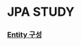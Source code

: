 # JPA STUDY
### [Entity 구성](https://github.com/jaeygun/JPA-study/blob/master/study/Entity%EC%83%9D%EC%84%B1.md)

